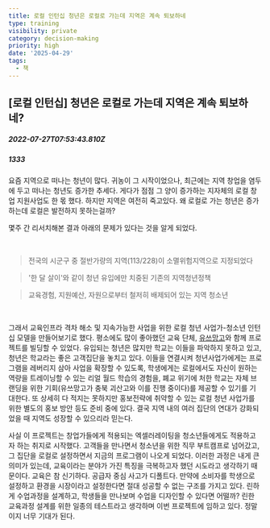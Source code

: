 ```yaml
---
title: 로컬 인턴십 청년은 로컬로 가는데 지역은 계속 퇴보하네
type: training
visibility: private
category: decision-making
priority: high
date: '2025-04-29'
tags:
  - 책
---
```

## [로컬 인턴십] 청년은 로컬로 가는데 지역은 계속 퇴보하네?
##### 2022-07-27T07:53:43.810Z
##### 1333

<p>요즘 지역으로 떠나는 청년이 많다. 귀농이 그 시작이었으나, 최근에는 지역 창업을 염두에 두고 떠나는 청년도 증가한 추세다. 게다가 점점 그 양이 증가하는 지자체의 로컬 창업 지원사업도 한 몫 했다. 하지만 지역은 여전히 죽고있다. 왜 로컬로 가는 청년은 증가하는데 로컬은 발전하지 못하는걸까?</p><p>몇주 간 리서치해본 결과 아래의 문제가 있다는 것을 알게 되었다.</p><p><br></p><blockquote>전국의 시군구 중 절반가량의 지역(113/228)이 소멸위험지역으로 지정되었다</blockquote><blockquote>'한 달 살이'와 같이 청년 유입에만 치중된 기존의 지역청년정책</blockquote><blockquote>교육경험, 지원예산, 자원으로부터 철저히 배제되어 있는 지역 청소년</blockquote><p><br></p><p>그래서 교육인프라 격차 해소 및 지속가능한 사업을 위한 로컬 청년 사업가-청소년 인턴십 모델을 만들어보기로 했다. 평소에도 많이 좋아했던 교육 단체, <a href="https://www.youthmango.org/" rel="noopener noreferrer" target="_blank">유쓰망고</a>와 함께 프로젝트를 빌딩할 수 있었다. 유입되는 청년은 많지만 학교는 이들을 파악하지 못하고 있고, 청년은 학교라는 좋은 고객집단을 놓치고 있다. 이들을 연결시켜 청년사업가에게는 프로그램을 레버리지 삼아 사업을 확장할 수 있도록, 학생에게는 로컬에서도 자신이 원하는 역량을 트레이닝할 수 있는 리얼 월드 학습의 경험을, 폐교 위기에 처한 학교는 자체 브랜딩을 위한 기회(유쓰망고가 충북 괴산고와 이를 진행 중이다)를 제공할 수 있기를 기대한다. 또 상세히 다 적지는 못하지만 홍보전략에 취약할 수 있는 로컬 청년 사업가를 위한 별도의 홍보 방안 등도 준비 중에 있다. 결국 지역 내의 여러 집단의 연대가 강화되었을 때 지역도 성장할 수 있으리라 믿는다.</p><p>사실 이 프로젝트는 창업가들에게 적용되는 엑셀러레이팅을 청소년들에게도 적용하고자 하는 취지로 시작했다. 고객들을 만나면서 청소년을 위한 직무 부트캠프로 넘어갔고, 그 집단을 로컬로 설정하면서 지금의 프로그램이 나오게 되었다. 이러한 과정은 내게 큰 의미가 있는데, 교육이라는 분야가 가진 특징을 극복하고자 했던 시도라고 생각하기 때문이다. 교육은 참 신기하다. 공급자 중심 사고가 디폴트다. 만약에 소비자를 학생으로 설정하고 환경을 시장이라고 설정한다면 절대 성공할 수 없는 구조를 가지고 있다. 린하게 수업과정을 설계하고, 학생들을 만나보며 수업을 디자인할 수 있다면 어떨까? 린한 교육과정 설계를 위한 일종의 테스트라고 생각하며 이번 프로젝트에 임하고 있다. 정말이지 너무 기대가 된다.</p>
